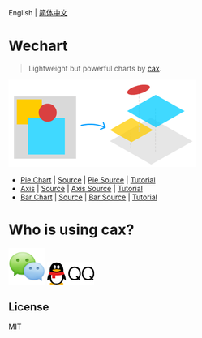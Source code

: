 English | [简体中文](./README.md) 

# Wechart 

> Lightweight but powerful charts by [cax](https://github.com/dntzhang/cax). 

![](./asset/wechart-idea.png)

* [Pie Chart](https://dntzhang.github.io/wechart/packages/pie/examples/simple/) | [Source](https://github.com/dntzhang/wechart/blob/master/packages/pie/examples/simple/main.js) | [Pie Source](https://github.com/dntzhang/wechart/blob/master/packages/pie/src/index.js) | [Tutorial](https://github.com/dntzhang/wechart/blob/master/packages/pie/README.md)
* [Axis](https://dntzhang.github.io/wechart/packages/axis/examples/simple/) | [Source](https://github.com/dntzhang/wechart/blob/master/packages/axis/examples/simple/main.js) | [Axis Source](https://github.com/dntzhang/wechart/blob/master/packages/axis/src/index.js) | [Tutorial](https://github.com/dntzhang/wechart/blob/master/packages/axis/README.md)
* [Bar Chart](https://dntzhang.github.io/wechart/packages/bar/examples/simple/) | [Source](https://github.com/dntzhang/wechart/blob/master/packages/bar/examples/simple/main.js) | [Bar Source](https://github.com/dntzhang/wechart/blob/master/packages/bar/src/index.js) | [Tutorial](https://github.com/dntzhang/wechart/blob/master/packages/bar/README.md)

# Who is using cax?

![Tencent Wechat](./asset/wx.png)  ![Tencent QQ](./asset/qq.png)

## License

MIT
